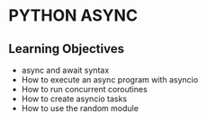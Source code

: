 # PYTHON ASYNC

## Learning Objectives

* async and await syntax
* How to execute an async program with asyncio
* How to run concurrent coroutines
* How to create asyncio tasks
* How to use the random module